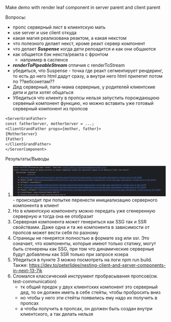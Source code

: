 Make demo with render leaf component in server parent and client parent

Вопросы:
- пропс серверный лист в клиентскую мать
- use server и use client откуда
- какая магия реализована реактом, а какая некстом
- что полезного делает некст, кроме реакт сервер компонент
- что делает **_Suspense_** когда дети релоадится и как они общаются
- как общается бэк некста/реакта с фронтом
  - например в саспенсе
- **_renderToPipeableStream_** отличия с renderToStream
- убедиться, что Suspense - точка где реакт сегментирует рендеринг, то есть до него html дадут сразу, а внутри него html прилетит потом по ??вебсокетам??
- Дед серверный, папа-мама серверные, у родителей клиентские дети и дети хотят общаться
- Убедиться что клиенту в пропсы нельзя запустить порождающюю сервеный компонент функцию, но можно вставить уже готовый серверный компонент из пропсов

```
<ServerGranFather>
const fatherServer, motherServer = ...;
<ClientGrandFather props={mother, father}>
{MotherServer}
{Father}
</ClientGrandFather>
</ServerComponent>
```


Результаты/Выводы
1) ![img.png](public/img.png) - происходит при попытке перенести инициализацию серверного компонента в клиент
2) Но в клиентскую компоненту можно передать уже сгенеренную серверную и тогда она ее отобразит
3) Серверная компонента может генериться как SSG так и SSR свойствами. Даже одна и та же компонента в зависимости от пропсов может вести себя по разному
4) Страницы не генерятся полностью в формате ssg или ssr. Это означает, что компоненты, которые имеют только статику, могут быть сгенерены как SSG, при том что динамические серверные будут добавлены как SSR только при запросе юзера
5) Убедиться в пункте 3 можно посмотреть на логи npm run build. Также: https://dev.to/peterlidee/nesting-client-and-server-components-in-next-13-7ik
6) Сломался классический инструмент пробрасывания пропсов(см. test-communication)
   - тк общий предок у двух клиентских компонент это серверный дед, то он должен иметь в себе стейты, чтобы пробросить вниз
   - но чтобы у него эти стейты появились ему надо их получить в пропсах
   - а чтобы получить в пропсах, он должен быть создан внутри клиентского, а так делать нельзя

